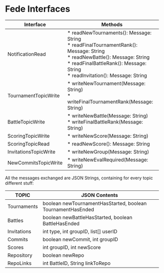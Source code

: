 # Fede Interfaces


| Interface | Methods |
| --------- | ------- |
| NotificationRead | * readNewTournaments(): Message: String<br> * readFinalTournamentRank(): Message: String<br> * readNewBattle(): Message: String<br> * readFinalBattleRank(): Message: String<br> * readInvitation(): Message: String<br> |
| TournamentTopicWrite | * writeNewTournament(Message: String)<br> * writeFinalTournamentRank(Message: String) <br> |
| BattleTopicWrite | * writeNewBattle(Message: String)<br> * writeFinalBattleRank(Message: String) <br> |
| ScoringTopicWrite | * writeNewScore(Message: String)<br> |
| ScoringTopicRead | * readNewScore(): Message: String<br> |
| InvitationsTopicWrite | * writeNewGroup(Message: String) <br>|
| NewCommitsTopicWrite | * writeNewEvalRequired(Message: String) <br> |


All the messages exchanged are JSON Strings, containing for every topic different stuff:

| TOPIC | JSON Contents |
| ----- | ------------- |
| Tournaments | boolean newTournamentHasStarted, boolean TournamentHasEnded |
| Battles | boolean newBattleHasStarted, boolean BattleHasEnded |
| Invitations | int type, int groupID, list[] userID |
| Commits | boolean newCommit, int groupID |
| Scores | int groupID, int newScore |
| Repository | boolean newRepo |
| RepoLinks | int BattleID, String linkToRepo |


